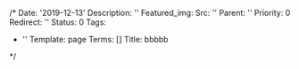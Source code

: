/*
Date: '2019-12-13'
Description: ''
Featured_img:
  Src: ''
Parent: ''
Priority: 0
Redirect: ''
Status: 0
Tags:
- ''
Template: page
Terms: []
Title: bbbbb

*/

